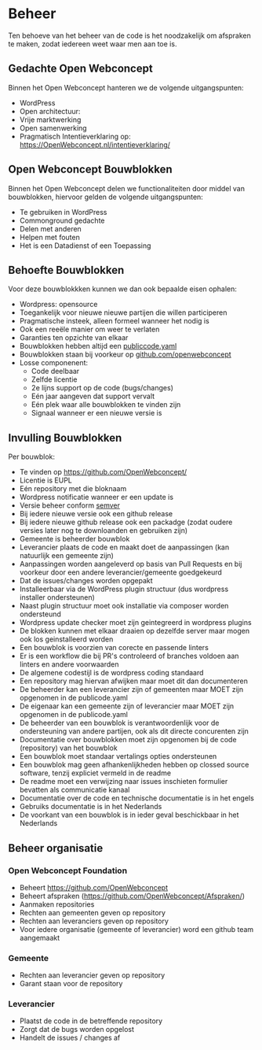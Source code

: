 # Beheer 
Ten behoeve van het beheer van de code is het noodzakelijk om afspraken te maken, zodat iedereen weet waar men aan toe is.

## Gedachte Open Webconcept
Binnen het Open Webconcept hanteren we de volgende uitgangspunten:
* WordPress
* Open architectuur:
* Vrije marktwerking
* Open samenwerking
* Pragmatisch
  Intentieverklaring op: https://OpenWebconcept.nl/intentieverklaring/

## Open Webconcept Bouwblokken
Binnen het Open Webconcept delen we functionaliteiten door middel van bouwblokken, hiervoor gelden de volgende uitgangspunten:
* Te gebruiken in WordPress
* Commonground gedachte
* Delen met anderen
* Helpen met fouten
* Het is een Datadienst of een Toepassing

## Behoefte Bouwblokken
Voor deze bouwblokkken kunnen we dan ook bepaalde eisen ophalen:
* Wordpress: opensource
* Toegankelijk voor nieuwe nieuwe partijen  die willen participeren
* Pragmatische insteek, alleen formeel wanneer het nodig is
* Ook een reeële manier om weer te verlaten
* Garanties ten opzichte van elkaar
* Bouwblokken hebben altijd een [publiccode.yaml](https://yml.publiccode.tools/)
* Bouwblokken staan bij voorkeur op [github.com/openwebconcept](https://github.com/openwebconcept)
* Losse componenent:
    * Code deelbaar
    * Zelfde licentie
    * 2e lijns support op de code (bugs/changes)
    * Eén jaar aangeven dat support vervalt
    * Eén plek waar alle bouwblokken te vinden zijn
    * Signaal wanneer er een nieuwe versie is

## Invulling Bouwblokken
Per bouwblok:
* Te vinden op https://github.com/OpenWebconcept/
* Licentie is EUPL
* Eén repository met die bloknaam
* Wordpress notificatie wanneer er een update is
* Versie beheer conform [semver](https://semver.org/)
* Bij iedere nieuwe versie ook een github release
* Bij iedere nieuwe github release ook een packadge (zodat oudere versies later nog te downloanden en gebruiken zijn)
* Gemeente is beheerder bouwblok
* Leverancier plaats de code en maakt doet de aanpassingen (kan natuurlijk een gemeente zijn)
* Aanpassingen worden aangeleverd op basis van Pull Requests en bij voorkeur door een andere leverancier/gemeente goedgekeurd
* Dat de issues/changes worden opgepakt
* Installeerbaar via de WordPress plugin structuur (dus wordpress installer ondersteunen)
* Naast plugin structuur moet ook installatie via composer worden ondersteund
* Wordpress update checker moet zijn geintegreerd in wordpress plugins
* De blokken kunnen met elkaar draaien op dezelfde server maar mogen ook los geinstalleerd worden
* Een bouwblok is voorzien van corecte en passende linters
* Er is een workflow die bij PR's controleerd of branches voldoen aan linters en andere voorwaarden
* De algemene codestijl is de wordpress coding standaard
* Een repository mag hiervan afwijken maar moet dit dan documenteren
* De beheerder kan een leverancier zijn of gemeenten maar MOET zijn opgenomen in de publicode.yaml
* De eigenaar kan een gemeente zijn of leverancier maar MOET zijn opgenomen in de publicode.yaml
* De beheerder van een bouwblok is verantwoordenlijk voor de ondersteuning van andere partijen, ook als dit directe concurenten zijn
* Documentatie over bouwblokken moet zijn opgenomen bij de code (repository) van het bouwblok
* Een bouwblok moet standaar vertalings opties ondersteunen
* Een bouwblok mag geen afhankenlijkheden hebben op clossed source software, tenzij expliciet vermeld in de readme
* De readme moet een verwijzing naar issues inschieten formulier bevatten als communicatie kanaal
* Documentatie over de code en technische documentatie is in het engels
* Gebruiks documentatie is in het Nederlands
* De voorkant van een bouwblok is in ieder geval beschickbaar in het Nederlands

## Beheer organisatie

### Open Webconcept Foundation
* Beheert https://github.com/OpenWebconcept
* Beheert afspraken (https://github.com/OpenWebconcept/Afspraken/)
* Aanmaken repositories
* Rechten aan gemeenten geven op repository
* Rechten aan leveranciers geven op repository
* Voor iedere organisatie (gemeente of leverancier) word een github team aangemaakt

### Gemeente
* Rechten aan leverancier geven op repository
* Garant staan voor de repository

### Leverancier
* Plaatst de code in de betreffende  repository
* Zorgt dat de bugs worden opgelost
* Handelt de issues / changes af